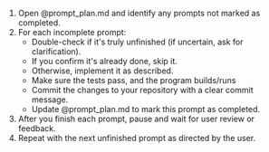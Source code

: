 1. Open @prompt_plan.md and identify any prompts not marked as completed.
2. For each incomplete prompt:
    - Double-check if it's truly unfinished (if uncertain, ask for clarification).
    - If you confirm it's already done, skip it.
    - Otherwise, implement it as described.
    - Make sure the tests pass, and the program builds/runs
    - Commit the changes to your repository with a clear commit message.
    - Update @prompt_plan.md to mark this prompt as completed.
3. After you finish each prompt, pause and wait for user review or feedback.
4. Repeat with the next unfinished prompt as directed by the user.
